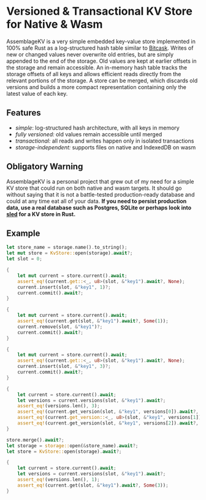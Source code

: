 # Versioned & Transactional KV Store for Native & Wasm

AssemblageKV is a very simple embedded key-value store implemented in 100% safe
Rust as a log-structured hash table similar to
[Bitcask](https://riak.com/assets/bitcask-intro.pdf). Writes of new or changed
values never overwrite old entries, but are simply appended to the end of the
storage. Old values are kept at earlier offsets in the storage and remain
accessible. An in-memory hash table tracks the storage offsets of all keys and
allows efficient reads directly from the relevant portions of the storage. A
store can be merged, which discards old versions and builds a more compact
representation containing only the latest value of each key.

## Features

  - _simple_: log-structured hash architecture, with all keys in memory
  - _fully versioned:_ old values remain accessible until merged
  - _transactional:_ all reads and writes happen only in isolated transactions
  - _storage-independent:_ supports files on native and IndexedDB on wasm

## Obligatory Warning

AssemblageKV is a personal project that grew out of my need for a simple KV
store that could run on both native and wasm targets. It should go without
saying that it is not a battle-tested production-ready database and could at any
time eat all of your data. **If you need to persist production data, use a real
database such as Postgres, SQLite or perhaps look into
[sled](https://github.com/spacejam/sled) for a KV store in Rust.**

## Example

```rust
let store_name = storage.name().to_string();
let mut store = KvStore::open(storage).await?;
let slot = 0;

{
    let mut current = store.current().await;
    assert_eq!(current.get::<_, u8>(slot, &"key1").await?, None);
    current.insert(slot, &"key1", 1)?;
    current.commit().await?;
}

{
    let mut current = store.current().await;
    assert_eq!(current.get(slot, &"key1").await?, Some(1));
    current.remove(slot, &"key1")?;
    current.commit().await?;
}

{
    let mut current = store.current().await;
    assert_eq!(current.get::<_, u8>(slot, &"key1").await?, None);
    current.insert(slot, &"key1", 3)?;
    current.commit().await?;
}

{
    let current = store.current().await;
    let versions = current.versions(slot, &"key1").await?;
    assert_eq!(versions.len(), 3);
    assert_eq!(current.get_version(slot, &"key1", versions[0]).await?, Some(1));
    assert_eq!(current.get_version::<_, u8>(slot, &"key1", versions[1]).await?, None);
    assert_eq!(current.get_version(slot, &"key1", versions[2]).await?, Some(3));
}

store.merge().await?;
let storage = storage::open(&store_name).await?;
let store = KvStore::open(storage).await?;

{
    let current = store.current().await;
    let versions = current.versions(slot, &"key1").await?;
    assert_eq!(versions.len(), 1);
    assert_eq!(current.get(slot, &"key1").await?, Some(3));
}
```
